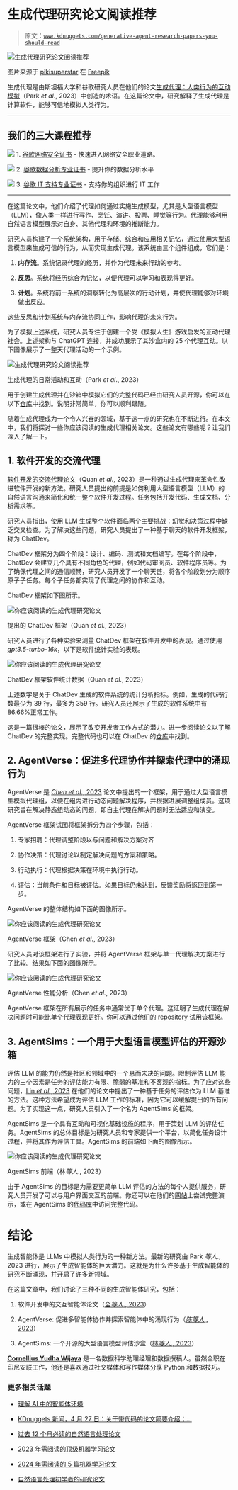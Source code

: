 # 生成代理研究论文阅读推荐

> 原文：[`www.kdnuggets.com/generative-agent-research-papers-you-should-read`](https://www.kdnuggets.com/generative-agent-research-papers-you-should-read)

![生成代理研究论文阅读推荐](img/de055e807dc0ff09c73c804fcdd73ab0.png)

图片来源于 [pikisuperstar](https://www.freepik.com/free-vector/hand-drawn-bodyguard-illustration_40126467.htm#query=generative%20agents&position=0&from_view=search&track=ais) 在 [Freepik](https://www.freepik.com/)

生成代理是由斯坦福大学和谷歌研究人员在他们的论文[生成代理：人类行为的互动模拟](https://arxiv.org/pdf/2304.03442v2.pdf)（Park *et al*., 2023）中创造的术语。在这篇论文中，研究解释了生成代理是计算软件，能够可信地模拟人类行为。

* * *

## 我们的三大课程推荐

![](img/0244c01ba9267c002ef39d4907e0b8fb.png) 1\. [谷歌网络安全证书](https://www.kdnuggets.com/google-cybersecurity) - 快速进入网络安全职业道路。

![](img/e225c49c3c91745821c8c0368bf04711.png) 2\. [谷歌数据分析专业证书](https://www.kdnuggets.com/google-data-analytics) - 提升你的数据分析水平

![](img/0244c01ba9267c002ef39d4907e0b8fb.png) 3\. [谷歌 IT 支持专业证书](https://www.kdnuggets.com/google-itsupport) - 支持你的组织进行 IT 工作

* * *

在这篇论文中，他们介绍了代理如何通过实施生成模型，尤其是大型语言模型（LLM），像人类一样进行写作、烹饪、演讲、投票、睡觉等行为。代理能够利用自然语言模型展示对自身、其他代理和环境的推断能力。

研究人员构建了一个系统架构，用于存储、综合和应用相关记忆，通过使用大型语言模型来生成可信的行为，从而实现生成代理。该系统由三个组件组成，它们是：

1.  **内存流**。系统记录代理的经历，并作为代理未来行动的参考。

1.  **反思**。系统将经历综合为记忆，以便代理可以学习和表现得更好。

1.  **计划**。系统将前一系统的洞察转化为高层次的行动计划，并使代理能够对环境做出反应。

这些反思和计划系统与内存流协同工作，影响代理的未来行为。

为了模拟上述系统，研究人员专注于创建一个受《模拟人生》游戏启发的互动代理社会。上述架构与 ChatGPT 连接，并成功展示了其沙盒内的 25 个代理互动。以下图像展示了一整天代理活动的一个示例。

![生成代理研究论文阅读推荐](img/e2e7316fdb15cc94f0b28c8979747c93.png)

生成代理的日常活动和互动（Park *et al*., 2023）

用于创建生成代理并在沙箱中模拟它们的完整代码已经由研究人员开源，你可以在以下[仓库](https://github.com/joonspk-research/generative_agents)中找到。说明非常简单，你可以顺利跟随。

随着生成代理成为一个令人兴奋的领域，基于这一点的研究也在不断进行。在本文中，我们将探讨一些你应该阅读的生成代理相关论文。这些论文有哪些呢？让我们深入了解一下。

## 1\. 软件开发的交流代理

[软件开发的交流代理论文](https://arxiv.org/pdf/2307.07924v3.pdf)（Quan *et al.*, 2023）是一种通过生成代理来革命性改进软件开发的新方法。研究人员提出的前提是如何利用大型语言模型（LLM）的自然语言沟通来简化和统一整个软件开发过程。任务包括开发代码、生成文档、分析需求等。

研究人员指出，使用 LLM 生成整个软件面临两个主要挑战：幻觉和决策过程中缺乏交叉检查。为了解决这些问题，研究人员提出了一种基于聊天的软件开发框架，称为 ChatDev。

ChatDev 框架分为四个阶段：设计、编码、测试和文档编写。在每个阶段中，ChatDev 会建立几个具有不同角色的代理，例如代码审阅员、软件程序员等。为了确保代理之间的通信顺畅，研究人员开发了一个聊天链，将各个阶段划分为顺序原子子任务。每个子任务都实现了代理之间的协作和互动。

ChatDev 框架如下图所示。

![你应该阅读的生成代理研究论文](img/0e301ea74a7108fbeff5e0bdd1900a09.png)

提出的 ChatDev 框架（Quan *et al.*, 2023）

研究人员进行了各种实验来测量 ChatDev 框架在软件开发中的表现。通过使用*gpt3.5-turbo-16k*，以下是软件统计实验的表现。

![你应该阅读的生成代理研究论文](img/8388482d3072479460aece7a7df5572b.png)

ChatDev 框架软件统计数据（Quan *et al.*, 2023）

上述数字是关于 ChatDev 生成的软件系统的统计分析指标。例如，生成的代码行数最少为 39 行，最多为 359 行。研究人员还展示了生成的软件系统中有 86.66%正常工作。

这是一篇很棒的论文，展示了改变开发者工作方式的潜力。进一步阅读论文以了解 ChatDev 的完整实现。完整代码也可以在 ChatDev 的[仓库](https://github.com/openbmb/chatdev)中找到。

## 2\. AgentVerse：促进多代理协作并探索代理中的涌现行为

AgentVerse 是 [*Chen et al*., 2023](https://arxiv.org/pdf/2308.10848.pdf) 论文中提出的一个框架，用于通过大型语言模型模拟代理组，以便在组内进行动态问题解决程序，并根据进展调整组成员。这项研究旨在解决静态组动态的问题，即自主代理在解决问题时无法适应和演变。

AgentVerse 框架试图将框架拆分为四个步骤，包括：

1.  专家招聘：代理调整阶段以与问题和解决方案对齐

1.  协作决策：代理讨论以制定解决问题的方案和策略。

1.  行动执行：代理根据决策在环境中执行行动。

1.  评估：当前条件和目标被评估。如果目标仍未达到，反馈奖励将返回到第一步。

AgentVerse 的整体结构如下面的图像所示。

![你应该阅读的生成代理研究论文](img/8252848c049dc5a46f17db9e712b9cc7.png)

AgentVerse 框架（Chen *et al.*, 2023）

研究人员对该框架进行了实验，并将 AgentVerse 框架与单一代理解决方案进行了比较。结果如下面的图像所示。

![你应该阅读的生成代理研究论文](img/08e558f4e54d4c6f76389deff904a893.png)

AgentVerse 性能分析（Chen *et al.*, 2023）

AgentVerse 框架在所有展示的任务中通常优于单个代理。这证明了生成代理在解决问题时可能比单个代理表现更好。你可以通过他们的 [repository](https://github.com/openbmb/agentverse) 试用该框架。

## 3\. AgentSims：一个用于大型语言模型评估的开源沙箱

评估 LLM 的能力仍然是社区和领域中的一个悬而未决的问题。限制评估 LLM 能力的三个因素是任务的评估能力有限、脆弱的基准和不客观的指标。为了应对这些问题，[Lin *et al.*, 2023](https://arxiv.org/pdf/2308.04026.pdf) 在他们的论文中提出了一种基于任务的评估作为 LLM 基准的方法。这种方法希望成为评估 LLM 工作的标准，因为它可以缓解提出的所有问题。为了实现这一点，研究人员引入了一个名为 AgentSims 的框架。

AgentSims 是一个具有互动和可视化基础设施的程序，用于策划 LLM 的评估任务。AgentSims 的总体目标是为研究人员和专家提供一个平台，以简化任务设计过程，并将其作为评估工具。AgentSims 的前端如下面的图像所示。

![你应该阅读的生成代理研究论文](img/99db7c0d1d441547bc7f5df1a0496889.png)

AgentSims 前端（林*等人*., 2023）

由于 AgentSims 的目标是为需要更简单 LLM 评估的方法的每个人提供服务，研究人员开发了可以与用户界面交互的前端。你还可以在他们的[网站](https://agentsims.com/)上尝试完整演示，或在 AgentSims 的[代码库](https://github.com/py499372727/AgentSims/)中访问完整代码。

# 结论

生成智能体是 LLMs 中模拟人类行为的一种新方法。最新的研究由 Park *等人*., 2023 进行，展示了生成智能体的巨大潜力。这就是为什么许多基于生成智能体的研究不断涌现，并开启了许多新领域。

在这篇文章中，我们讨论了三种不同的生成智能体研究，包括：

1.  软件开发中的交互智能体论文（[全*等人*., 2023](https://arxiv.org/pdf/2307.07924v3.pdf)）

1.  AgentVerse: 促进多智能体协作并探索智能体中的涌现行为（[*陈等人*., 2023](https://arxiv.org/pdf/2308.10848.pdf)）

3. AgentSims: 一个开源的大型语言模型评估沙盒（[林*等人*., 2023](https://arxiv.org/pdf/2308.04026.pdf)）

**[Cornellius Yudha Wijaya](https://www.linkedin.com/in/cornellius-yudha-wijaya/)** 是一名数据科学助理经理和数据撰稿人。虽然全职在印尼安联工作，他还是喜欢通过社交媒体和写作媒体分享 Python 和数据技巧。

### 更多相关话题

+   [理解 AI 中的智能体环境](https://www.kdnuggets.com/2022/05/understanding-agent-environment-ai.html)

+   [KDnuggets 新闻，4 月 27 日：关于带代码的论文简要介绍；…](https://www.kdnuggets.com/2022/n17.html)

+   [过去 12 个月必读的自然语言处理论文](https://www.kdnuggets.com/2023/03/must-read-nlp-papers-last-12-months.html)

+   [2023 年需阅读的顶级机器学习论文](https://www.kdnuggets.com/2023/03/top-machine-learning-papers-read-2023.html)

+   [2024 年需阅读的 5 篇机器学习论文](https://www.kdnuggets.com/5-machine-learning-papers-to-read-in-2024)

+   [自然语言处理初学者的研究论文](https://www.kdnuggets.com/2022/11/research-papers-nlp-beginners.html)
